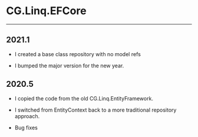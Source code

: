 # CG.Linq.EFCore
---

## 2021.1

* I created a base class repository with no model refs

* I bumped the major version for the new year.

## 2020.5

* I copied the code from the old CG.Linq.EntityFramework.

* I switched from EntityContext back to a more traditional repository approach.

* Bug fixes


